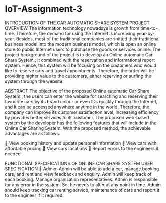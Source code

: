 # IoT-Assignment-3
INTRODUCTION OF THE CAR AUTOMATIC SHARE SYSTEM
PROJECT OVERVIEW
The information technology nowadays is growth from time-to-time. Therefore, the demand for using the Internet is increasing year-by-year. Besides, most of the traditional companies are shifted their traditional business model into the modern business model, which is open an online store to public Internet users to purchase the goods or services online.
The project background of the project is to develop an Online automatic Car Share System.; it combined with the reservation and informational report system. Hence, this system will be focusing on the customers who would like to reserve cars and travel appointments. Therefore, the order will be providing higher value to the customers, either reserving or surfing the system through the website.

ABSTRACT
The objective of the proposed Online automatic Car Share System., the users can enter the website for searching and reserving their favourite cars by its brand colour or even IDs quickly through the Internet, and it can be accessed anywhere anytime in the world. Therefore, the company can improve its customer satisfaction level, increasing efficiency by provides better services to its customer.
The proposed web-based system by the developer has the following features that will include in the Online Car Sharing System. With the proposed method, the achievable advantages are as follows:

	View booking history and update personal information
	View cars with affordable pricing
	View cars locations
	Report errors to the engineers if needed

FUNCTIONAL SPECIFICATIONS OF ONLINE CAR SHARE SYSTEM
USER SPECIFICATION
	Admin:
Admin will be able to add a car, manage booking cars, and rent and view feedback and enquiry. Admin will keep track of each booking. Manage organisation representatives.
Admin is responsible for any error in the system. So, he needs to alter at any point in time. Admin should keep tracking car renting service, maintenance of cars and report it to the engineer if it required.

